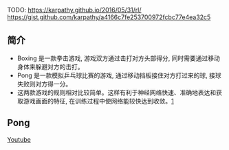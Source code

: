 

<!--
 * @version:
 * @Author:  StevenJokess（蔡舒起） https://github.com/StevenJokess
 * @Date: 2023-09-11 00:36:53
 * @LastEditors:  StevenJokess（蔡舒起） https://github.com/StevenJokess
 * @LastEditTime: 2023-10-21 02:10:01
 * @Description:
 * @Help me: make friends by a867907127@gmail.com and help me get some “foreign” things or service I need in life; 如有帮助，请资助，失业3年了。![支付宝收款码](https://github.com/StevenJokess/d2rl/blob/master/img/%E6%94%B6.jpg)
 * @TODO::
 * @Reference:
-->
TODO:
https://karpathy.github.io/2016/05/31/rl/
https://gist.github.com/karpathy/a4166c7fe253700972fcbc77e4ea32c5

## 简介

- Boxing 是一款拳击游戏, 游戏双方通过击打对方头部得分, 同时需要通过移动身体来躲避对方的击打。
- Pong 是一款模拟乒乓球比赛的游戏, 通过移动挡板接住对方打过来的球, 接球失败则对方得一分。
- 这两款游戏的规则相对比较简单。这样有利于神经网络快速、准确地表达和获取游戏画面的特征, 在训练过程中使网络能较快达到收敛。[1]

## Pong

[Youtube](https://www.youtube.com/embed/PSQt5KGv7Vk)

[1]: https://wenku.baidu.com/view/af3d5a91a4e9856a561252d380eb6294dd8822e9.html?_wkts_=1696870068568
